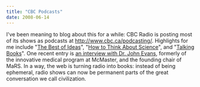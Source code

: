 ```yaml
---
title: "CBC Podcasts"
date: 2008-06-14
---
```

I've been meaning to blog about this for a while: CBC Radio is posting most of its shows as podcasts at <a href="http://www.cbc.ca/podcasting/">http://www.cbc.ca/podcasting/</a>. Highlights for me include "<a href="http://www.cbc.ca/podcasting/index.html?newsandcurrent#ideas">The Best of Ideas</a>", "<a href="http://www.cbc.ca/podcasting/index.html?newsandcurrent#thinkaboutscience">How to Think About Science</a>", and "<a href="http://www.cbc.ca/podcasting/index.html?arts#talkingbooks">Talking Books</a>".  One recent entry is <a href="http://blog.marsdd.com/2008/06/09/%e2%80%9cgetting-to-mars%e2%80%9d-on-cbc-radio-this-week/">an interview with Dr. John Evans</a>, formerly of the innovative medical program at McMaster, and the founding chair of MaRS.  In a way, the web is turning radio into books: instead of being ephemeral, radio shows can now be permanent parts of the great conversation we call civilization.
